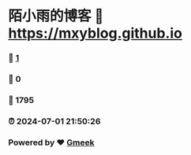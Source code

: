 # 陌小雨的博客 :link: https://mxyblog.github.io 
### :page_facing_up: [1](https://mxyblog.github.io/tag.html) 
### :speech_balloon: 0 
### :hibiscus: 1795 
### :alarm_clock: 2024-07-01 21:50:26 
### Powered by :heart: [Gmeek](https://github.com/Meekdai/Gmeek)
